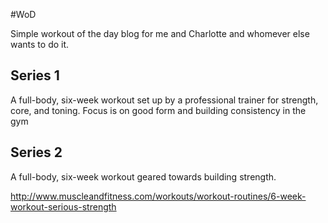 
#WoD

Simple workout of the day blog for me and Charlotte and whomever else wants to do it.



## Series 1

A full-body, six-week workout set up by a professional trainer for strength, core, and toning. Focus is on good form and building consistency in the gym


## Series 2

A full-body, six-week workout geared towards building strength.

http://www.muscleandfitness.com/workouts/workout-routines/6-week-workout-serious-strength